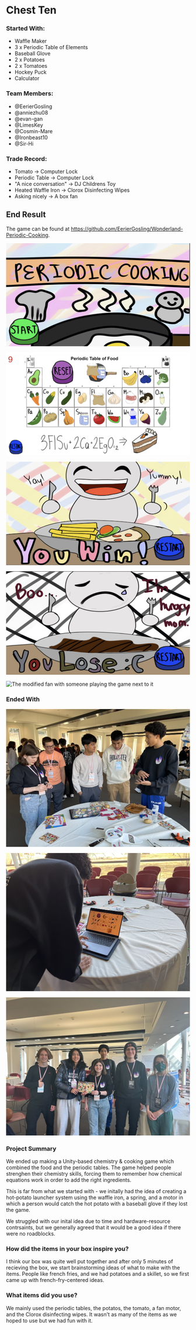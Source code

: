 # Chest Ten

### Started With:
- Waffle Maker
- 3 x Periodic Table of Elements
- Baseball Glove
- 2 x Potatoes
- 2 x Tomatoes
- Hockey Puck
- Calculator

### Team Members:
- @EerierGosling
- @anniezhu08
- @evan-gan
- @LimesKey
- @Cosmin-Mare
- @Ironbeast10
- @Sir-Hi

### Trade Record:
- Tomato -> Computer Lock
- Periodic Table -> Computer Lock
- "A nice conversation" -> DJ Childrens Toy
- Heated Waffle Iron -> Clorox Disinfecting Wipes
- Asking nicely -> A box fan

## End Result

The game can be found at https://github.com/EerierGosling/Wonderland-Periodic-Cooking.

![The menu screen](Pictures/open_screen.png)

![The game](Pictures/game.png)

![The win screen](Pictures/win_screen.png)

![The lose screen](Pictures/lose_screen.png)

![The modified fan with someone playing the game next to it](Pictures/table+fan.png)

### Ended With

![A group of people including a couple team members exploring the prjoject](Pictures/IMG_1412.jpg)

![A person looking at our program](Pictures/IMG_1404.jpg)

![The team](Pictures/team.jpeg)

### Project Summary
We ended up making a Unity-based chemistry & cooking game which combined the food and the periodic tables. The game helped people strenghen their chemistry skills, forcing them to remember how chemical equations work in order to add the right ingredients.

This is far from what we started with - we initally had the idea of creating a hot-potato launcher system using the waffle iron, a spring, and a motor in which a person would catch the hot potato with a baseball glove if they lost the game.

We struggled with our inital idea due to time and hardware-resource contrsaints, but we generally agreed that it would be a good idea if there were no roadblocks.

### How did the items in your box inspire you?
I think our box was quite well put together and after only 5 minutes of recieving the box, we start brainstorming ideas of what to make with the items. People like french fries, and we had potatoes and a skillet, so we first came up with french-fry-centered ideas.

### What items did you use?
We mainly used the periodic tables, the potatos, the tomato, a fan motor, and the Clorox disinfecting wipes. It wasn't as many of the items as we hoped to use but we had fun with it.